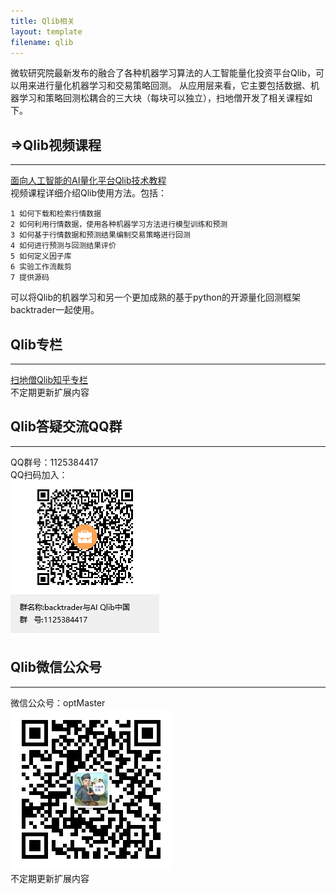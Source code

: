 ```yaml
---
title: Qlib相关
layout: template
filename: qlib
--- 
```


微软研究院最新发布的融合了各种机器学习算法的人工智能量化投资平台Qlib，可以用来进行量化机器学习和交易策略回测。
从应用层来看，它主要包括数据、机器学习和策略回测松耦合的三大块（每块可以独立），扫地僧开发了相关课程如下。




## &rArr;Qlib视频课程
---
[面向人工智能的AI量化平台Qlib技术教程](https://ke.qq.com/course/3139956?tuin=a980d4cc)
<br/>视频课程详细介绍Qlib使用方法。包括：
```
1 如何下载和检索行情数据
2 如何利用行情数据，使用各种机器学习方法进行模型训练和预测
3 如何基于行情数据和预测结果编制交易策略进行回测
4 如何进行预测与回测结果评价
5 如何定义因子库
6 实验工作流裁剪
7 提供源码
```

可以将Qlib的机器学习和另一个更加成熟的基于python的开源量化回测框架backtrader一起使用。

## Qlib专栏
---
[扫地僧Qlib知乎专栏](https://www.zhihu.com/column/c_1319049356155535360)
<br/>不定期更新扩展内容

## Qlib答疑交流QQ群
---
QQ群号：1125384417
<br/>QQ扫码加入：
<br/>![avatar](QQ群二维码.png)

## Qlib微信公众号
---
微信公众号：optMaster
<br/>![avatar](微信公众号二维码.jpg)
<br/>不定期更新扩展内容
